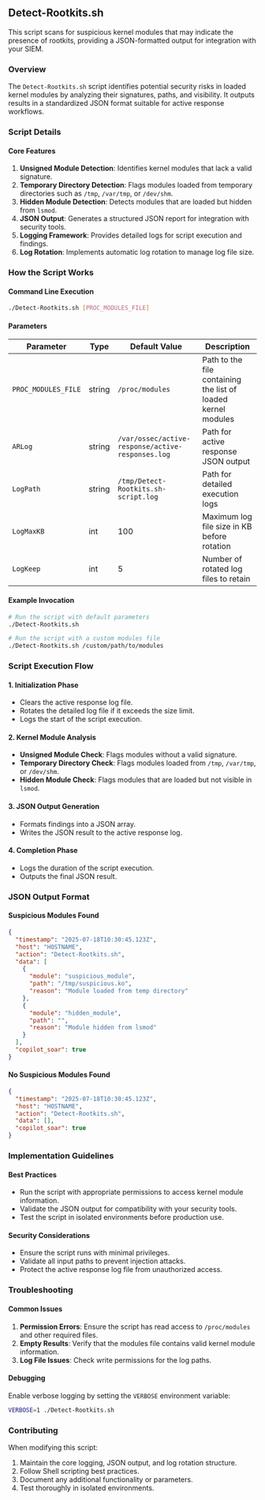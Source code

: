 ## Detect-Rootkits.sh

This script scans for suspicious kernel modules that may indicate the presence of rootkits, providing a JSON-formatted output for integration with your SIEM.

### Overview

The `Detect-Rootkits.sh` script identifies potential security risks in loaded kernel modules by analyzing their signatures, paths, and visibility. It outputs results in a standardized JSON format suitable for active response workflows.

### Script Details

#### Core Features

1. **Unsigned Module Detection**: Identifies kernel modules that lack a valid signature.
2. **Temporary Directory Detection**: Flags modules loaded from temporary directories such as `/tmp`, `/var/tmp`, or `/dev/shm`.
3. **Hidden Module Detection**: Detects modules that are loaded but hidden from `lsmod`.
4. **JSON Output**: Generates a structured JSON report for integration with security tools.
5. **Logging Framework**: Provides detailed logs for script execution and findings.
6. **Log Rotation**: Implements automatic log rotation to manage log file size.

### How the Script Works

#### Command Line Execution
```bash
./Detect-Rootkits.sh [PROC_MODULES_FILE]
```

#### Parameters

| Parameter           | Type   | Default Value                  | Description                                      |
|---------------------|--------|--------------------------------|--------------------------------------------------|
| `PROC_MODULES_FILE` | string | `/proc/modules`                | Path to the file containing the list of loaded kernel modules |
| `ARLog`             | string | `/var/ossec/active-response/active-responses.log` | Path for active response JSON output            |
| `LogPath`           | string | `/tmp/Detect-Rootkits.sh-script.log` | Path for detailed execution logs                |
| `LogMaxKB`          | int    | 100                            | Maximum log file size in KB before rotation     |
| `LogKeep`           | int    | 5                              | Number of rotated log files to retain           |

#### Example Invocation

```bash
# Run the script with default parameters
./Detect-Rootkits.sh

# Run the script with a custom modules file
./Detect-Rootkits.sh /custom/path/to/modules
```

### Script Execution Flow

#### 1. Initialization Phase
- Clears the active response log file.
- Rotates the detailed log file if it exceeds the size limit.
- Logs the start of the script execution.

#### 2. Kernel Module Analysis
- **Unsigned Module Check**: Flags modules without a valid signature.
- **Temporary Directory Check**: Flags modules loaded from `/tmp`, `/var/tmp`, or `/dev/shm`.
- **Hidden Module Check**: Flags modules that are loaded but not visible in `lsmod`.

#### 3. JSON Output Generation
- Formats findings into a JSON array.
- Writes the JSON result to the active response log.

#### 4. Completion Phase
- Logs the duration of the script execution.
- Outputs the final JSON result.

### JSON Output Format

#### Suspicious Modules Found
```json
{
  "timestamp": "2025-07-18T10:30:45.123Z",
  "host": "HOSTNAME",
  "action": "Detect-Rootkits.sh",
  "data": [
    {
      "module": "suspicious_module",
      "path": "/tmp/suspicious.ko",
      "reason": "Module loaded from temp directory"
    },
    {
      "module": "hidden_module",
      "path": "",
      "reason": "Module hidden from lsmod"
    }
  ],
  "copilot_soar": true
}
```

#### No Suspicious Modules Found
```json
{
  "timestamp": "2025-07-18T10:30:45.123Z",
  "host": "HOSTNAME",
  "action": "Detect-Rootkits.sh",
  "data": [],
  "copilot_soar": true
}
```

### Implementation Guidelines

#### Best Practices
- Run the script with appropriate permissions to access kernel module information.
- Validate the JSON output for compatibility with your security tools.
- Test the script in isolated environments before production use.

#### Security Considerations
- Ensure the script runs with minimal privileges.
- Validate all input paths to prevent injection attacks.
- Protect the active response log file from unauthorized access.

### Troubleshooting

#### Common Issues
1. **Permission Errors**: Ensure the script has read access to `/proc/modules` and other required files.
2. **Empty Results**: Verify that the modules file contains valid kernel module information.
3. **Log File Issues**: Check write permissions for the log paths.

#### Debugging
Enable verbose logging by setting the `VERBOSE` environment variable:
```bash
VERBOSE=1 ./Detect-Rootkits.sh
```

### Contributing

When modifying this script:
1. Maintain the core logging, JSON output, and log rotation structure.
2. Follow Shell scripting best practices.
3. Document any additional functionality or parameters.
4. Test thoroughly in isolated environments.
